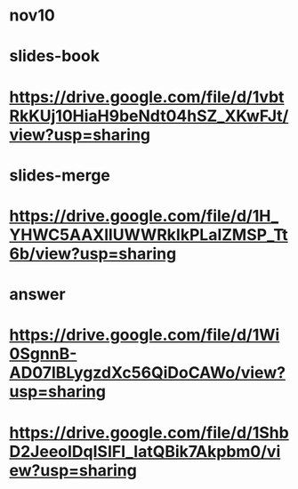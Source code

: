 # nov10
# slides-book
# https://drive.google.com/file/d/1vbtRkKUj10HiaH9beNdt04hSZ_XKwFJt/view?usp=sharing
# slides-merge
# https://drive.google.com/file/d/1H_YHWC5AAXllUWWRkIkPLaIZMSP_Tt6b/view?usp=sharing
# answer
# https://drive.google.com/file/d/1Wi0SgnnB-AD07IBLygzdXc56QiDoCAWo/view?usp=sharing

# https://drive.google.com/file/d/1ShbD2JeeoIDqISIFI_IatQBik7Akpbm0/view?usp=sharing
